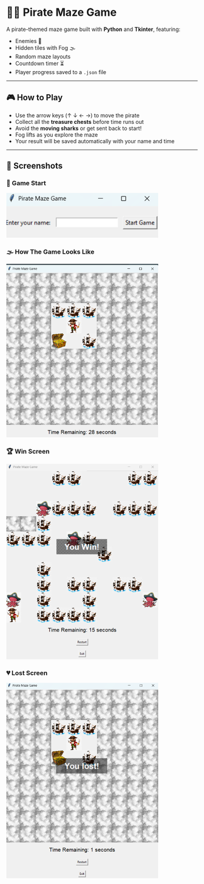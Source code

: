 # 🏴‍☠️ Pirate Maze Game

A pirate-themed maze game built with **Python** and **Tkinter**, featuring:
- Enemies 🦈
- Hidden tiles with Fog  🌫️
- Random maze layouts
- Countdown timer ⏳
- Player progress saved to a `.json` file

---

## 🎮 How to Play

- Use the arrow keys (↑ ↓ ← →) to move the pirate
- Collect all the **treasure chests** before time runs out
- Avoid the **moving sharks** or get sent back to start!
- Fog lifts as you explore the maze
- Your result will be saved automatically with your name and time

---

## 🎨 Screenshots

### 🏴 Game Start
<img src="screenshots/game-start.png" width="400"/>


### 🌫️ How The Game Looks Like
<img src="screenshots/game.png" width="400"/>

### 🏆 Win Screen
<img src="screenshots/win.png" width="400"/>

### 💔 Lost Screen
<img src="screenshots/lost.png" width="400"/>




